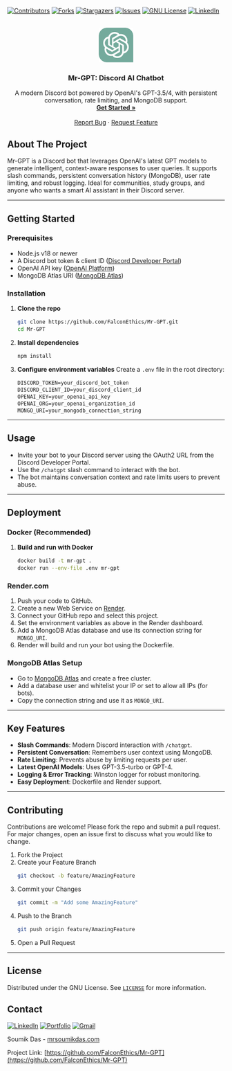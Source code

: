 <a name="readme-top"></a>
[![Contributors][contributors-shield]][contributors-url]
[![Forks][forks-shield]][forks-url]
[![Stargazers][stars-shield]][stars-url]
[![Issues][issues-shield]][issues-url]
[![GNU License][license-shield]][license-url]
[![LinkedIn][linkedin-shield]][linkedin-url]

<!-- PROJECT LOGO -->
<br />
<div align="center">
  <a href="https://github.com/FalconEthics/Mr-GPT">
    <img src="public/logo.svg" alt="Logo" width="80" height="80">
  </a>

<h3 align="center">Mr-GPT: Discord AI Chatbot</h3>

  <p align="center">
    A modern Discord bot powered by OpenAI's GPT-3.5/4, with persistent conversation, rate limiting, and MongoDB support.
    <br />
    <a href="#getting-started"><strong>Get Started »</strong></a>
    <br />
    <br />
    <a href="https://github.com/FalconEthics/Mr-GPT/issues">Report Bug</a>
    ·
    <a href="https://github.com/FalconEthics/Mr-GPT/issues">Request Feature</a>
  </p>
</div>

## About The Project

Mr-GPT is a Discord bot that leverages OpenAI's latest GPT models to generate intelligent, context-aware responses to
user queries. It supports slash commands, persistent conversation history (MongoDB), user rate limiting, and robust
logging. Ideal for communities, study groups, and anyone who wants a smart AI assistant in their Discord server.

---

## Getting Started

### Prerequisites

- Node.js v18 or newer
- A Discord bot token & client ID ([Discord Developer Portal](https://discord.com/developers/applications))
- OpenAI API key ([OpenAI Platform](https://platform.openai.com/))
- MongoDB Atlas URI ([MongoDB Atlas](https://www.mongodb.com/cloud/atlas))

### Installation

1. **Clone the repo**
   ```sh
   git clone https://github.com/FalconEthics/Mr-GPT.git
   cd Mr-GPT
   ```
2. **Install dependencies**
   ```sh
   npm install
   ```
3. **Configure environment variables**
   Create a `.env` file in the root directory:
   ```env
   DISCORD_TOKEN=your_discord_bot_token
   DISCORD_CLIENT_ID=your_discord_client_id
   OPENAI_KEY=your_openai_api_key
   OPENAI_ORG=your_openai_organization_id
   MONGO_URI=your_mongodb_connection_string
   ```

---

## Usage

- Invite your bot to your Discord server using the OAuth2 URL from the Discord Developer Portal.
- Use the `/chatgpt` slash command to interact with the bot.
- The bot maintains conversation context and rate limits users to prevent abuse.

---

## Deployment

### Docker (Recommended)

1. **Build and run with Docker**
   ```sh
   docker build -t mr-gpt .
   docker run --env-file .env mr-gpt
   ```

### Render.com

1. Push your code to GitHub.
2. Create a new Web Service on [Render](https://render.com/).
3. Connect your GitHub repo and select this project.
4. Set the environment variables as above in the Render dashboard.
5. Add a MongoDB Atlas database and use its connection string for `MONGO_URI`.
6. Render will build and run your bot using the Dockerfile.

### MongoDB Atlas Setup

- Go to [MongoDB Atlas](https://www.mongodb.com/cloud/atlas) and create a free cluster.
- Add a database user and whitelist your IP or set to allow all IPs (for bots).
- Copy the connection string and use it as `MONGO_URI`.

---

## Key Features

- **Slash Commands**: Modern Discord interaction with `/chatgpt`.
- **Persistent Conversation**: Remembers user context using MongoDB.
- **Rate Limiting**: Prevents abuse by limiting requests per user.
- **Latest OpenAI Models**: Uses GPT-3.5-turbo or GPT-4.
- **Logging & Error Tracking**: Winston logger for robust monitoring.
- **Easy Deployment**: Dockerfile and Render support.

---

## Contributing

Contributions are welcome! Please fork the repo and submit a pull request. For major changes, open an issue first to
discuss what you would like to change.

1. Fork the Project
2. Create your Feature Branch
   ```sh
   git checkout -b feature/AmazingFeature
   ```
3. Commit your Changes
   ```sh
   git commit -m "Add some AmazingFeature"
   ```
4. Push to the Branch
   ```sh
   git push origin feature/AmazingFeature
   ```
5. Open a Pull Request

---

## License

Distributed under the GNU License. See [`LICENSE`](./LICENSE) for more information.

## Contact

[![LinkedIn][linkedin-badge]][linkedin-url]
[![Portfolio][portfolio-badge]][portfolio-url]
[![Gmail][gmail-badge]][gmail-url]

Soumik Das - [mrsoumikdas.com](https://mrsoumikdas.com/)

Project Link: [https://github.com/FalconEthics/Mr-GPT](https://github.com/FalconEthics/Mr-GPT)

<!-- MARKDOWN LINKS & IMAGES -->

[contributors-shield]: https://img.shields.io/github/contributors/FalconEthics/Mr-GPT.svg?style=for-the-badge

[contributors-url]: https://github.com/FalconEthics/Mr-GPT/graphs/contributors

[forks-shield]: https://img.shields.io/github/forks/FalconEthics/Mr-GPT.svg?style=for-the-badge

[forks-url]: https://github.com/FalconEthics/Mr-GPT/network/members

[stars-shield]: https://img.shields.io/github/stars/FalconEthics/Mr-GPT.svg?style=for-the-badge

[stars-url]: https://github.com/FalconEthics/Mr-GPT/stargazers

[issues-shield]: https://img.shields.io/github/issues/FalconEthics/Mr-GPT.svg?style=for-the-badge

[issues-url]: https://github.com/FalconEthics/Mr-GPT/issues

[license-shield]: https://img.shields.io/github/license/FalconEthics/Mr-GPT.svg?style=for-the-badge

[license-url]: https://github.com/FalconEthics/Mr-GPT/blob/main/LICENSE

[linkedin-shield]: https://img.shields.io/badge/-LinkedIn-black.svg?style=for-the-badge&logo=linkedin&colorB=555

[linkedin-url]: https://www.linkedin.com/in/soumik-das-profile/

[linkedin-badge]: https://img.shields.io/badge/LinkedIn-0077B5?style=for-the-badge&logo=linkedin&logoColor=white

[portfolio-badge]: https://img.shields.io/badge/Portfolio-255E63?style=for-the-badge&logo=About.me&logoColor=white

[portfolio-url]: https://mrsoumikdas.com/

[gmail-badge]: https://img.shields.io/badge/Gmail-D14836?style=for-the-badge&logo=gmail&logoColor=white

[gmail-url]: mailto:mail2soumikdas@gmail.com